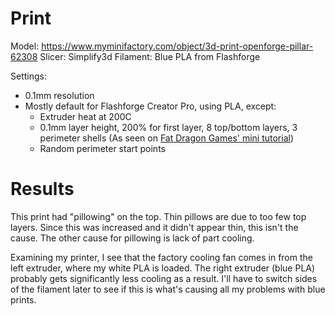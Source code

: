 # Print

Model: https://www.myminifactory.com/object/3d-print-openforge-pillar-62308
Slicer: Simplify3d
Filament: Blue PLA from Flashforge

Settings:
- 0.1mm resolution
- Mostly default for Flashforge Creator Pro, using PLA, except:
    - Extruder heat at 200C
    - 0.1mm layer height, 200% for first layer, 8 top/bottom layers, 3 perimeter shells (As seen on [Fat Dragon Games' mini tutorial](https://www.youtube.com/watch?time_continue=716&v=AqEWl51s9Rw&feature=emb_logo))
    - Random perimeter start points

# Results

This print had "pillowing" on the top. Thin pillows are due to too few top layers. Since this was increased and it didn't appear thin, this isn't the cause. The other cause for pillowing is lack of part cooling.

Examining my printer, I see that the factory cooling fan comes in from the left extruder, where my white PLA is loaded. The right extruder (blue PLA) probably gets significantly less cooling as a result. I'll have to switch sides of the filament later to see if this is what's causing all my problems with blue prints.
